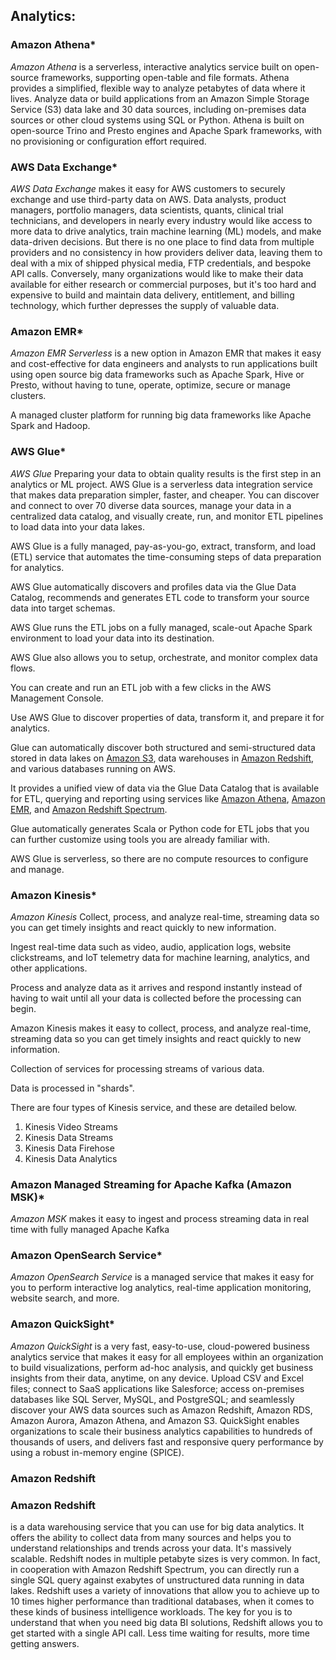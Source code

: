 ## Analytics:

### Amazon Athena\*

_Amazon Athena_ is a serverless, interactive analytics service built on open-source frameworks, supporting open-table and file formats. Athena provides a simplified, flexible way to analyze petabytes of data where it lives. Analyze data or build applications from an Amazon Simple Storage Service (S3) data lake and 30 data sources, including on-premises data sources or other cloud systems using SQL or Python. Athena is built on open-source Trino and Presto engines and Apache Spark frameworks, with no provisioning or configuration effort required.

### AWS Data Exchange\*

_AWS Data Exchange_ makes it easy for AWS customers to securely exchange and use third-party data on AWS. Data analysts, product managers, portfolio managers, data scientists, quants, clinical trial technicians, and developers in nearly every industry would like access to more data to drive analytics, train machine learning (ML) models, and make data-driven decisions. But there is no one place to find data from multiple providers and no consistency in how providers deliver data, leaving them to deal with a mix of shipped physical media, FTP credentials, and bespoke API calls. Conversely, many organizations would like to make their data available for either research or commercial purposes, but it's too hard and expensive to build and maintain data delivery, entitlement, and billing technology, which further depresses the supply of valuable data.

### Amazon EMR\*

_Amazon EMR Serverless_ is a new option in Amazon EMR that makes it easy and cost-effective for data engineers and analysts to run applications built using open source big data frameworks such as Apache Spark, Hive or Presto, without having to tune, operate, optimize, secure or manage clusters.

A managed cluster platform for running big data frameworks like Apache Spark and Hadoop.

### AWS Glue\*

_AWS Glue_ Preparing your data to obtain quality results is the first step in an analytics or ML project. AWS Glue is a serverless data integration service that makes data preparation simpler, faster, and cheaper. You can discover and connect to over 70 diverse data sources, manage your data in a centralized data catalog, and visually create, run, and monitor ETL pipelines to load data into your data lakes.

AWS Glue is a fully managed, pay-as-you-go, extract, transform, and load (ETL) service that automates the time-consuming steps of data preparation for analytics.

AWS Glue automatically discovers and profiles data via the Glue Data Catalog, recommends and generates ETL code to transform your source data into target schemas.

AWS Glue runs the ETL jobs on a fully managed, scale-out Apache Spark environment to load your data into its destination.

AWS Glue also allows you to setup, orchestrate, and monitor complex data flows.

You can create and run an ETL job with a few clicks in the AWS Management Console.

Use AWS Glue to discover properties of data, transform it, and prepare it for analytics.

Glue can automatically discover both structured and semi-structured data stored in data lakes on [Amazon S3](https://aws.amazon.com/s3/), data warehouses in [Amazon Redshift](https://aws.amazon.com/redshift/), and various databases running on AWS.

It provides a unified view of data via the Glue Data Catalog that is available for ETL, querying and reporting using services like [Amazon Athena](https://aws.amazon.com/athena/), [Amazon EMR](https://aws.amazon.com/emr/), and [Amazon Redshift Spectrum](https://aws.amazon.com/redshift/).

Glue automatically generates Scala or Python code for ETL jobs that you can further customize using tools you are already familiar with.

AWS Glue is serverless, so there are no compute resources to configure and manage.

### Amazon Kinesis\*

_Amazon Kinesis_ Collect, process, and analyze real-time, streaming data so you can get timely insights and react quickly to new information.

Ingest real-time data such as video, audio, application logs, website clickstreams, and IoT telemetry data for machine learning, analytics, and other applications.

Process and analyze data as it arrives and respond instantly instead of having to wait until all your data is collected before the processing can begin.

Amazon Kinesis makes it easy to collect, process, and analyze real-time, streaming data so you can get timely insights and react quickly to new information.

Collection of services for processing streams of various data.

Data is processed in "shards".

There are four types of Kinesis service, and these are detailed below.

1. Kinesis Video Streams
2. Kinesis Data Streams
3. Kinesis Data Firehose
4. Kinesis Data Analytics

### Amazon Managed Streaming for Apache Kafka (Amazon MSK)\*

_Amazon MSK_ makes it easy to ingest and process streaming data in real time with fully managed Apache Kafka

### Amazon OpenSearch Service\*

_Amazon OpenSearch Service_ is a managed service that makes it easy for you to perform interactive log analytics, real-time application monitoring, website search, and more.

### Amazon QuickSight\*

_Amazon QuickSight_ is a very fast, easy-to-use, cloud-powered business analytics service that makes it easy for all employees within an organization to build visualizations, perform ad-hoc analysis, and quickly get business insights from their data, anytime, on any device. Upload CSV and Excel files; connect to SaaS applications like Salesforce; access on-premises databases like SQL Server, MySQL, and PostgreSQL; and seamlessly discover your AWS data sources such as Amazon Redshift, Amazon RDS, Amazon Aurora, Amazon Athena, and Amazon S3. QuickSight enables organizations to scale their business analytics capabilities to hundreds of thousands of users, and delivers fast and responsive query performance by using a robust in-memory engine (SPICE).

### Amazon Redshift

### Amazon Redshift

is a data warehousing service that you can use for big data analytics. It offers the ability to collect data from many sources and helps you to understand relationships and trends across your data. It's massively scalable. Redshift nodes in multiple petabyte sizes is very common. In fact, in cooperation with Amazon Redshift Spectrum, you can directly run a single SQL query against exabytes of unstructured data running in data lakes. Redshift uses a variety of innovations that allow you to achieve up to 10 times higher performance than traditional databases, when it comes to these kinds of business intelligence workloads. The key for you is to understand that when you need big data BI solutions, Redshift allows you to get started with a single API call. Less time waiting for results, more time getting answers.